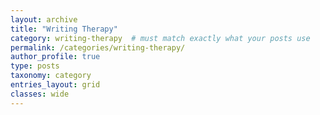 ```yaml
---
layout: archive
title: "Writing Therapy"
category: writing-therapy  # must match exactly what your posts use
permalink: /categories/writing-therapy/
author_profile: true
type: posts
taxonomy: category
entries_layout: grid
classes: wide
---
```

